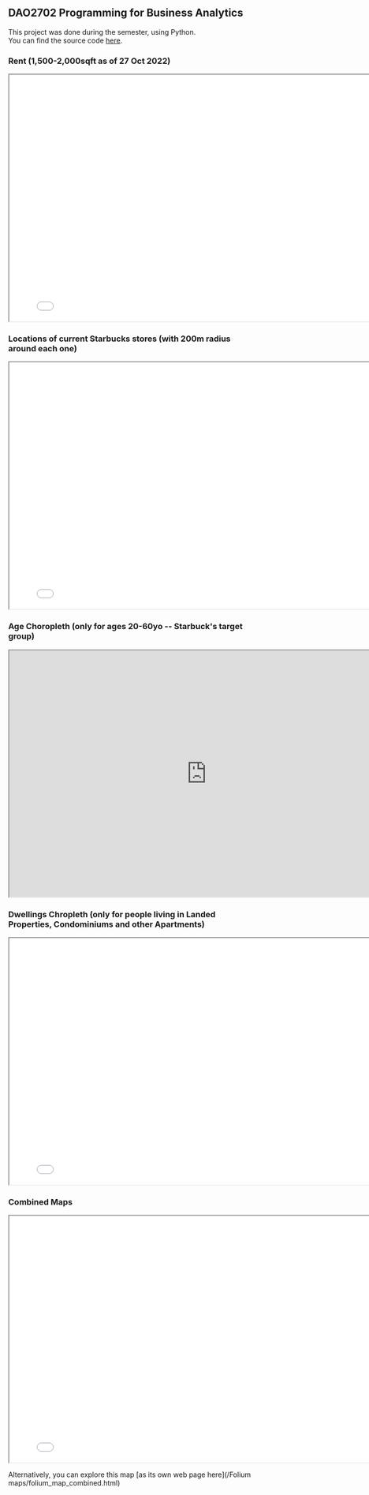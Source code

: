 ## DAO2702 Programming for Business Analytics
This project was done during the semester, using Python.<br>
You can find the source code [here](https://github.com/BradenTeo/DAO2702).

### Rent (1,500-2,000sqft as of 27 Oct 2022)
<iframe src="/Folium maps/folium_map_rent.html" height="500" width="800"></iframe>

### Locations of current Starbucks stores (with 200m radius around each one)
<iframe src="/Folium maps/folium_map_distance.html" height="500" width="800"></iframe>

### Age Choropleth (only for ages 20-60yo -- Starbuck's target group)
<iframe src="https://github.com/BradenTeo/DAO2702/blob/main/Folium%20maps/folium_map_age.html" height="500" width="800"></iframe>

### Dwellings Chropleth (only for people living in Landed Properties, Condominiums and other Apartments)
<iframe src="/Folium maps/folium_map_dwellings.html" height="500" width="800"></iframe>

### Combined Maps
<iframe src="/Folium maps/folium_map_combined.html" height="500" width="800"></iframe>

Alternatively, you can explore this map [as its own web page here](/Folium maps/folium_map_combined.html)

